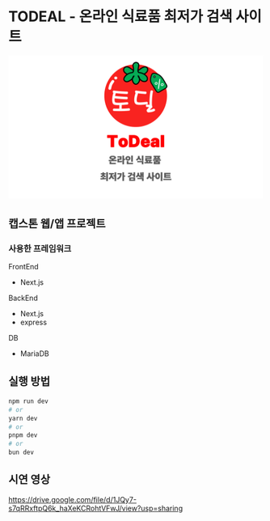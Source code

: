 # TODEAL - 온라인 식료품 최저가 검색 사이트

![logo](/readme_data/logo.png)

## 캡스톤 웹/앱 프로젝트

### 사용한 프레임워크

FrontEnd
- Next.js

BackEnd
- Next.js
- express

DB</br>
- MariaDB


## 실행 방법
```bash
npm run dev
# or
yarn dev
# or
pnpm dev
# or
bun dev
```

## 시연 영상
https://drive.google.com/file/d/1JQy7-s7qRRxftpQ6k_haXeKCRohtVFwJ/view?usp=sharing
